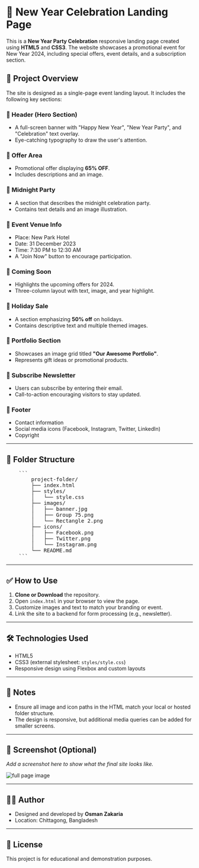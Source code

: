 # 🎉 New Year Celebration Landing Page

This is a **New Year Party Celebration** responsive landing page created using **HTML5** and **CSS3**. The website showcases a promotional event for New Year 2024, including special offers, event details, and a subscription section.

## 🧾 Project Overview

The site is designed as a single-page event landing layout. It includes the following key sections:

### 🔹 Header (Hero Section)

- A full-screen banner with "Happy New Year", "New Year Party", and "Celebration" text overlay.
- Eye-catching typography to draw the user's attention.

### 🔹 Offer Area

- Promotional offer displaying **65% OFF**.
- Includes descriptions and an image.

### 🔹 Midnight Party

- A section that describes the midnight celebration party.
- Contains text details and an image illustration.

### 🔹 Event Venue Info

- Place: New Park Hotel
- Date: 31 December 2023
- Time: 7:30 PM to 12:30 AM
- A "Join Now" button to encourage participation.

### 🔹 Coming Soon

- Highlights the upcoming offers for 2024.
- Three-column layout with text, image, and year highlight.

### 🔹 Holiday Sale

- A section emphasizing **50% off** on holidays.
- Contains descriptive text and multiple themed images.

### 🔹 Portfolio Section

- Showcases an image grid titled **"Our Awesome Portfolio"**.
- Represents gift ideas or promotional products.

### 🔹 Subscribe Newsletter

- Users can subscribe by entering their email.
- Call-to-action encouraging visitors to stay updated.

### 🔹 Footer

- Contact information
- Social media icons (Facebook, Instagram, Twitter, LinkedIn)
- Copyright

---

## 📁 Folder Structure

<pre lang="folder-structure">
    ```
        project-folder/
        ├── index.html
        ├── styles/
        │   └── style.css
        ├── images/
        │   ├── banner.jpg
        │   ├── Group 75.png
        │   └── Rectangle 2.png
        ├── icons/
        │   ├── Facebook.png
        │   ├── Twitter.png
        │   └── Instagram.png
        └── README.md
    ```
</pre>

---

## ✅ How to Use

1. **Clone or Download** the repository.
2. Open `index.html` in your browser to view the page.
3. Customize images and text to match your branding or event.
4. Link the site to a backend for form processing (e.g., newsletter).

---

## 🛠️ Technologies Used

- HTML5
- CSS3 (external stylesheet: `styles/style.css`)
- Responsive design using Flexbox and custom layouts

---

## 📌 Notes

- Ensure all image and icon paths in the HTML match your local or hosted folder structure.
- The design is responsive, but additional media queries can be added for smaller screens.

---

## 📸 Screenshot (Optional)

_Add a screenshot here to show what the final site looks like._

<img src="./full-page-image/new-year-offer-resources-full-page.png" alt="full page image">

---

## 👨‍💻 Author

- Designed and developed by **Osman Zakaria**
- Location: Chittagong, Bangladesh

---

## 📝 License

This project is for educational and demonstration purposes.
